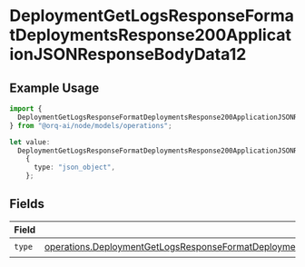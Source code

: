 # DeploymentGetLogsResponseFormatDeploymentsResponse200ApplicationJSONResponseBodyData12

## Example Usage

```typescript
import {
  DeploymentGetLogsResponseFormatDeploymentsResponse200ApplicationJSONResponseBodyData12,
} from "@orq-ai/node/models/operations";

let value:
  DeploymentGetLogsResponseFormatDeploymentsResponse200ApplicationJSONResponseBodyData12 =
    {
      type: "json_object",
    };
```

## Fields

| Field                                                                                                                                                                                                                                  | Type                                                                                                                                                                                                                                   | Required                                                                                                                                                                                                                               | Description                                                                                                                                                                                                                            |
| -------------------------------------------------------------------------------------------------------------------------------------------------------------------------------------------------------------------------------------- | -------------------------------------------------------------------------------------------------------------------------------------------------------------------------------------------------------------------------------------- | -------------------------------------------------------------------------------------------------------------------------------------------------------------------------------------------------------------------------------------- | -------------------------------------------------------------------------------------------------------------------------------------------------------------------------------------------------------------------------------------- |
| `type`                                                                                                                                                                                                                                 | [operations.DeploymentGetLogsResponseFormatDeploymentsResponse200ApplicationJSONResponseBodyData1EvalsType](../../models/operations/deploymentgetlogsresponseformatdeploymentsresponse200applicationjsonresponsebodydata1evalstype.md) | :heavy_check_mark:                                                                                                                                                                                                                     | N/A                                                                                                                                                                                                                                    |